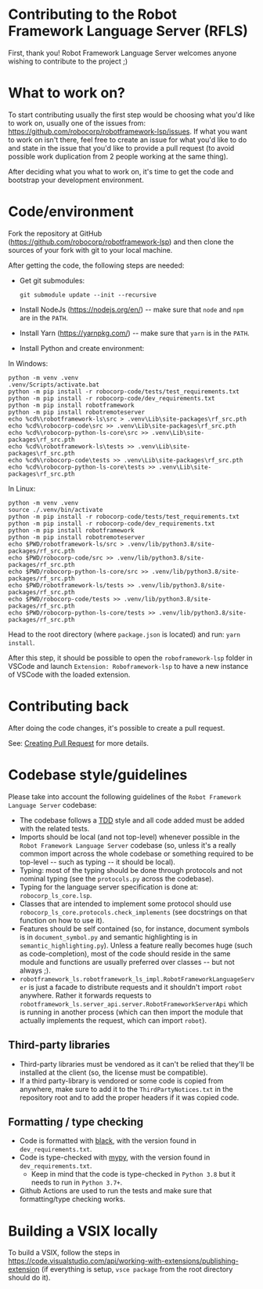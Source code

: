 Contributing to the Robot Framework Language Server (RFLS)
============================================================

First, thank you! Robot Framework Language Server welcomes anyone wishing to
contribute to the project ;)

What to work on?
==================

To start contributing usually the first step would be choosing what you'd like
to work on, usually one of the issues from: https://github.com/robocorp/robotframework-lsp/issues.
If what you want to work on isn't there, feel free to create an issue for what
you'd like to do and state in the issue that you'd like to provide a pull request
(to avoid possible work duplication from 2 people working at the same thing).

After deciding what you what to work on, it's time to get the code and
bootstrap your development environment.

Code/environment
==================

Fork the repository at GitHub (https://github.com/robocorp/robotframework-lsp) 
and then clone the sources of your fork with git to your local machine.

After getting the code, the following steps are needed:

- Get git submodules:

    `git submodule update --init --recursive`


- Install NodeJs (https://nodejs.org/en/) -- make sure that `node` and `npm` are in the `PATH`.

- Install Yarn (https://yarnpkg.com/) -- make sure that `yarn` is in the `PATH`.

- Install Python and create environment:

In Windows:

```
python -m venv .venv
.venv/Scripts/activate.bat
python -m pip install -r robocorp-code/tests/test_requirements.txt
python -m pip install -r robocorp-code/dev_requirements.txt
python -m pip install robotframework
python -m pip install robotremoteserver
echo %cd%\robotframework-ls\src > .venv\Lib\site-packages\rf_src.pth
echo %cd%\robocorp-code\src >> .venv\Lib\site-packages\rf_src.pth
echo %cd%\robocorp-python-ls-core\src >> .venv\Lib\site-packages\rf_src.pth
echo %cd%\robotframework-ls\tests >> .venv\Lib\site-packages\rf_src.pth
echo %cd%\robocorp-code\tests >> .venv\Lib\site-packages\rf_src.pth
echo %cd%\robocorp-python-ls-core\tests >> .venv\Lib\site-packages\rf_src.pth
```

In Linux:

```
python -m venv .venv
source ./.venv/bin/activate
python -m pip install -r robocorp-code/tests/test_requirements.txt
python -m pip install -r robocorp-code/dev_requirements.txt
python -m pip install robotframework
python -m pip install robotremoteserver
echo $PWD/robotframework-ls/src > .venv/lib/python3.8/site-packages/rf_src.pth
echo $PWD/robocorp-code/src >> .venv/lib/python3.8/site-packages/rf_src.pth
echo $PWD/robocorp-python-ls-core/src >> .venv/lib/python3.8/site-packages/rf_src.pth
echo $PWD/robotframework-ls/tests >> .venv/lib/python3.8/site-packages/rf_src.pth
echo $PWD/robocorp-code/tests >> .venv/lib/python3.8/site-packages/rf_src.pth
echo $PWD/robocorp-python-ls-core/tests >> .venv/lib/python3.8/site-packages/rf_src.pth
```

Head to the root directory (where `package.json` is located) and run: 
`yarn install`.



After this step, it should be possible to open the `roboframework-lsp` folder in VSCode and launch
`Extension: Roboframework-lsp` to have a new instance of VSCode with the loaded extension.


Contributing back
===========================

After doing the code changes, it's possible to create a pull request.

See: [Creating Pull Request](https://docs.github.com/pull-requests/collaborating-with-pull-requests/proposing-changes-to-your-work-with-pull-requests/creating-a-pull-request) for more details.


Codebase style/guidelines
===========================

Please take into account the following guidelines of the `Robot Framework Language Server` codebase:

- The codebase follows a [TDD](https://en.wikipedia.org/wiki/Test-driven_development) style and all code added must be added with the related tests.
- Imports should be local (and not top-level) whenever possible in the `Robot Framework Language Server` codebase 
  (so, unless it's a really common import across the whole codebase or something required to be top-level 
  -- such as typing -- it should be local).
- Typing: most of the typing should be done through protocols and not nominal typing (see the `protocols.py` across the codebase).
- Typing for the language server specification is done at: `robocorp_ls_core.lsp`.
- Classes that are intended to implement some protocol should use `robocorp_ls_core.protocols.check_implements` 
  (see docstrings on that function on how to use it).
- Features should be self contained (so, for instance,  document symbols is in `document_symbol.py` and 
  semantic highlighting is in `semantic_highlighting.py`). Unless a feature really becomes huge 
  (such as code-completion), most of the code should reside in the same module and functions are usually
  preferred over classes -- but not always ;).
- `robotframework_ls.robotframework_ls_impl.RobotFrameworkLanguageServer` is just a facade to distribute requests
  and it shouldn't import `robot` anywhere. Rather it forwards requests to `robotframework_ls.server_api.server.RobotFrameworkServerApi`
  which is running in another process (which can then import the module that actually implements the request, which can import `robot`).

Third-party libraries
---------------------------

- Third-party libraries must be vendored as it can't be relied that they'll be installed at the client (so, the license must be compatible).
- If a third party-library is vendored or some code is copied from anywhere, make sure to add it to the `ThirdPartyNotices.txt` in the repository
  root and to add the proper headers if it was copied code.


Formatting / type checking
---------------------------

- Code is formatted with [black](https://github.com/psf/black/), with the version found in `dev_requirements.txt`.
- Code is type-checked with [mypy](http://mypy-lang.org/), with the version found in `dev_requirements.txt`.
    - Keep in mind that the code is type-checked in `Python 3.8` but it needs to run in `Python 3.7+`.
- Github Actions are used to run the tests and make sure that formatting/type checking works.


Building a VSIX locally
===========================

To build a VSIX, follow the steps in https://code.visualstudio.com/api/working-with-extensions/publishing-extension
(if everything is setup, `vsce package` from the root directory should do it).
